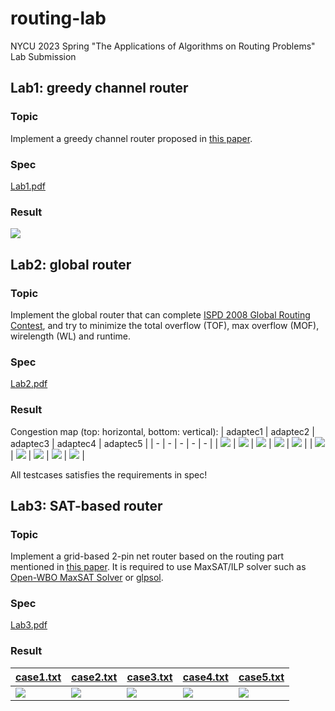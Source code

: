 # routing-lab
NYCU 2023 Spring "The Applications of Algorithms on Routing Problems" Lab Submission

## Lab1: greedy channel router
### Topic
Implement a greedy channel router proposed in [this paper](https://ieeexplore.ieee.org/document/1585533).
### Spec
[Lab1.pdf](lab1/spec/Lab1.pdf)
### Result
![](lab1/result/result.png)

## Lab2: global router
### Topic
Implement the global router that can complete [ISPD 2008 Global Routing Contest](https://www.ispd.cc/contests/08/ispd08rc.html), and try to minimize the total overflow (TOF), max overflow (MOF), wirelength (WL) and runtime.
### Spec
[Lab2.pdf](lab2/spec/Lab2.pdf)
### Result
Congestion map (top: horizontal, bottom: vertical):
| adaptec1 | adaptec2 | adaptec3 | adaptec4 | adaptec5 |
| - | - | - | - | - |
| ![](lab2/result/adaptec1/horizontal.png) | ![](lab2/result/adaptec2/horizontal.png) | ![](lab2/result/adaptec3/horizontal.png) | ![](lab2/result/adaptec4/horizontal.png) | ![](lab2/result/adaptec5/horizontal.png) |
| ![](lab2/result/adaptec1/vertical.png) | ![](lab2/result//adaptec2/vertical.png) | ![](lab2/result/adaptec3/vertical.png) | ![](lab2/result/adaptec4/vertical.png) | ![](lab2/result/adaptec5/vertical.png) |

All testcases satisfies the requirements in spec!

## Lab3: SAT-based router
### Topic
Implement a grid-based 2-pin net router based on the routing part mentioned in [this paper](https://dl.acm.org/doi/10.1145/3400302.3415612). It is required to use MaxSAT/ILP solver such as [Open-WBO MaxSAT Solver](https://github.com/sat-group/open-wbo) or [glpsol](https://www.gnu.org/software/glpk/).

### Spec
[Lab3.pdf](lab3/spec/Lab3.pdf)

### Result
| [case1.txt](lab3/spec/case/case1.txt) | [case2.txt](lab3/spec/case/case2.txt) | [case3.txt](lab3/spec/case/case3.txt) | [case4.txt](lab3/spec/case/case4.txt) | [case5.txt](lab3/spec/case/case5.txt) |
| - | - | - | - | - |
| ![](lab3/result/case1.png) | ![](lab3/result/case2.png) | ![](lab3/result/case3.png) | ![](lab3/result/case4.png) | ![](lab3/result/case5.png) |